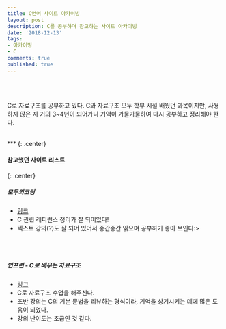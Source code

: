 ```yaml
---
title: C언어 사이트 아카이빙
layout: post
description: C를 공부하며 참고하는 사이트 아카이빙
date: '2018-12-13'
tags:
- 아카이빙
- C
comments: true
published: true
---
```

<br><br>

C로 자료구조를 공부하고 있다.
C와 자료구조 모두 학부 시절 배웠던 과목이지만, 사용하지 않은 지 거의 3~4년이 되어가니 기억이 가물가물하여 다시 공부하고 정리해야 한다.

<br>
***
{: .center}

#### 참고했던 사이트 리스트
{: .center}
<br>


##### 모두의코딩
* [링크](https://modoocode.com/35)
* C 관련 레퍼런스 정리가 잘 되어있다!
* 텍스트 강의(?)도 잘 되어 있어서 중간중간 읽으며 공부하기 좋아 보인다:>

<br><br>

##### 인프런 - C로 배우는 자료구조
* [링크](https://www.inflearn.com/course/c%EB%A1%9C-%EB%B0%B0%EC%9A%B0%EB%8A%94-%EC%9E%90%EB%A3%8C%EA%B5%AC%EC%A1%B0-%EB%B0%8F-%EC%97%AC%EB%9F%AC%EA%B0%80%EC%A7%80-%EC%98%88%EC%A0%9C-%EC%8B%A4%EC%8A%B5/)
* C로 자료구조 수업을 해주신다.
* 초반 강의는 C의 기본 문법을 리뷰하는 형식이라, 기억을 상기시키는 데에 많은 도움이 되었다.
* 강의 난이도는 초급인 것 같다.


